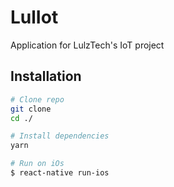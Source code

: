 # LulIot

Application for LulzTech's IoT project

## Installation

```bash
# Clone repo
git clone 
cd ./

# Install dependencies
yarn

# Run on iOs
$ react-native run-ios
```
